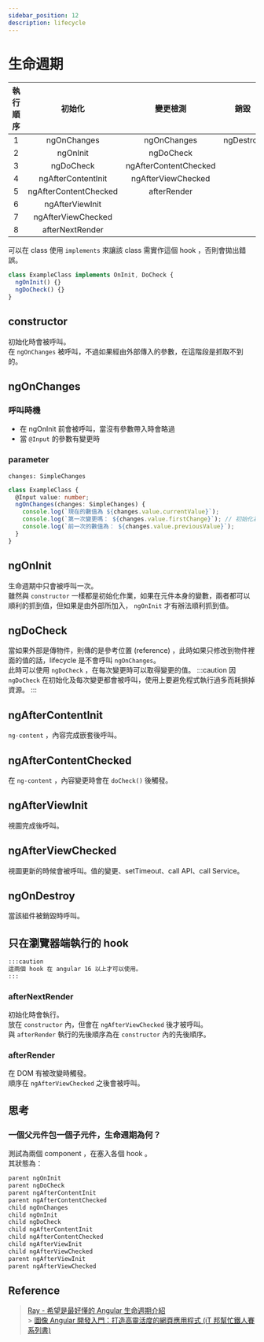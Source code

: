 ```yaml
---
sidebar_position: 12
description: lifecycle
---
```


# 生命週期

| 執行順序 |        初始化         |       變更檢測        |   銷毀    |
| :------: | :-------------------: | :-------------------: | :-------: |
|    1     |      ngOnChanges      |      ngOnChanges      | ngDestroy |
|    2     |       ngOnInit        |       ngDoCheck       |           |
|    3     |       ngDoCheck       | ngAfterContentChecked |           |
|    4     |  ngAfterContentInit   |  ngAfterViewChecked   |           |
|    5     | ngAfterContentChecked |      afterRender      |           |
|    6     |    ngAfterViewInit    |                       |           |
|    7     |  ngAfterViewChecked   |                       |           |
|    8     |    afterNextRender    |                       |           |

可以在 class 使用 `implements` 來讓該 class 需實作這個 hook ，否則會拋出錯誤。

```typescript
class ExampleClass implements OnInit, DoCheck {
  ngOnInit() {}
  ngDoCheck() {}
}
```

## constructor

初始化時會被呼叫。<br />在 `ngOnChanges` 被呼叫，不過如果經由外部傳入的參數，在這階段是抓取不到的。

## ngOnChanges

### 呼叫時機

- 在 ngOnInit 前會被呼叫，當沒有參數帶入時會略過
- 當 `@Input` 的參數有變更時

### parameter

`changes: SimpleChanges`

```typescript
class ExampleClass {
  @Input value: number;
  ngOnChanges(changes: SimpleChanges) {
    console.log(`現在的數值為 ${changes.value.currentValue}`);
    console.log(`第一次變更嗎： ${changes.value.firstChange}`); // 初始化為 true
    console.log(`前一次的數值為： ${changes.value.previousValue}`);
  }
}
```

## ngOnInit

生命週期中只會被呼叫一次。<br />
雖然與 `constructor` 一樣都是初始化作業，如果在元件本身的變數，兩者都可以順利的抓到值，但如果是由外部所加入， `ngOnInit` 才有辦法順利抓到值。

## ngDoCheck

當如果外部是傳物件，則傳的是參考位置 (reference) ，此時如果只修改到物件裡面的值的話，lifecycle 是不會呼叫 `ngOnChanges`。<br />
此時可以使用 `ngDoCheck` ，在每次變更時可以取得變更的值。
:::caution
因 `ngDoCheck` 在初始化及每次變更都會被呼叫，使用上要避免程式執行過多而耗損掉資源。
:::

## ngAfterContentInit

`ng-content` ，內容完成嵌套後呼叫。

## ngAfterContentChecked

在 `ng-content` ，內容變更時會在 `doCheck()` 後觸發。

## ngAfterViewInit

視圖完成後呼叫。

## ngAfterViewChecked

視圖更新的時候會被呼叫。值的變更、setTimeout、call API、call Service。

## ngOnDestroy

當該組件被銷毀時呼叫。

## 只在瀏覽器端執行的 hook

```markdown
:::caution
這兩個 hook 在 angular 16 以上才可以使用。
:::
```

### afterNextRender

初始化時會執行。<br />
放在 `constructor` 內，但會在 `ngAfterViewChecked` 後才被呼叫。<br />
與 `afterRender` 執行的先後順序為在 `constructor` 內的先後順序。

### afterRender

在 DOM 有被改變時觸發。<br />
順序在 `ngAfterViewChecked` 之後會被呼叫。

## 思考

### 一個父元件包一個子元件，生命週期為何？

測試為兩個 component ，在塞入各個 hook 。<br />
其狀態為：

```powershell
parent ngOnInit
parent ngDoCheck
parent ngAfterContentInit
parent ngAfterContentChecked
child ngOnChanges
child ngOnInit
child ngDoCheck
child ngAfterContentInit
child ngAfterContentChecked
child ngAfterViewInit
child ngAfterViewChecked
parent ngAfterViewInit
parent ngAfterViewChecked
```

## Reference

> [Ray - 希望是最好懂的 Angular 生命週期介紹](https://lt1stsolomid.medium.com/%E5%B8%8C%E6%9C%9B%E6%98%AF%E6%9C%80%E8%A9%B3%E7%B4%B0%E7%9A%84-angular-%E7%94%9F%E5%91%BD%E9%80%B1%E6%9C%9F%E6%96%87%E7%AB%A0-27da6e8b33a9) <br /> > [圖像 Angular 開發入門：打造高靈活度的網頁應用程式 (iT 邦幫忙鐵人賽系列書)](https://www.tenlong.com.tw/products/9789864349821)
